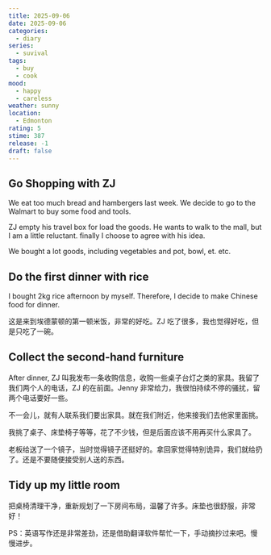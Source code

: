 ```yaml
---
title: 2025-09-06
date: 2025-09-06
categories:
  - diary
series:
  - suvival
tags:
  - buy
  - cook
mood:
  - happy
  - careless
weather: sunny
location:
  - Edmonton
rating: 5
stime: 387
release: -1
draft: false
---
```

## Go Shopping with ZJ

We eat too much bread and hambergers last week. We decide to go to the Walmart to buy some food and tools.

ZJ empty his travel box for load the goods. He wants to walk to the mall, but I am a little reluctant. finally I choose to agree with his idea.

We bought a lot goods, including vegetables and pot, bowl, et. etc.

## Do the first dinner with rice

I bought 2kg rice afternoon by myself. Therefore, I decide to make Chinese food for dinner. 

这是来到埃德蒙顿的第一顿米饭，非常的好吃。ZJ 吃了很多，我也觉得好吃，但是只吃了一碗。

## Collect the second-hand furniture

After dinner, ZJ 叫我发布一条收购信息，收购一些桌子台灯之类的家具。我留了我们两个人的电话，ZJ 的在前面。Jenny 非常给力，我很怕持续不停的骚扰，留两个电话要好一些。

不一会儿，就有人联系我们要出家具。就在我们附近，他来接我们去他家里面挑。

我挑了桌子、床垫椅子等等，花了不少钱，但是后面应该不用再买什么家具了。

老板给送了一个镜子，当时觉得镜子还挺好的。拿回家觉得特别诡异，我们就给扔了。还是不要随便接受别人送的东西。

## Tidy up my little room

把桌椅清理干净，重新规划了一下房间布局，温馨了许多。床垫也很舒服，非常好！


PS：英语写作还是非常差劲，还是借助翻译软件帮忙一下，手动摘抄过来吧。慢慢进步。